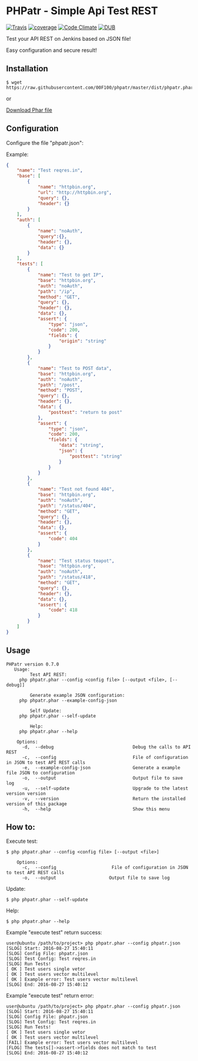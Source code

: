
PHPatr - Simple Api Test REST
========================================

[![Travis](https://img.shields.io/travis/00F100/phpatr.svg?maxAge=2592000)]() [![coverage](https://img.shields.io/codecov/c/github/00F100/phpatr.svg)](https://codecov.io/gh/00F100/phpatr) [![Code Climate](https://img.shields.io/codeclimate/github/00F100/phpatr.svg)](https://codeclimate.com/github/00F100/phpatr) [![DUB](https://img.shields.io/dub/l/vibe-d.svg?maxAge=2592000)]()

Test your API REST on Jenkins based on JSON file!

Easy configuration and secure result!

Installation
--------------------

```
$ wget https://raw.githubusercontent.com/00F100/phpatr/master/dist/phpatr.phar
```

or

[Download Phar file](https://raw.githubusercontent.com/00F100/phpatr/master/dist/phpatr.phar)

Configuration
--------------------

Configure the file "phpatr.json":

Example:

```json
{
	"name": "Test reqres.in",
	"base": [
		{
			"name": "httpbin.org",
			"url": "http://httpbin.org",
			"query": {},
			"header": {}
		}
	],
	"auth": [
		{
			"name": "noAuth",
			"query":{},
			"header": {},
			"data": {}
		}
	],
	"tests": [
		{
			"name": "Test to get IP",
			"base": "httpbin.org",
			"auth": "noAuth",
			"path": "/ip",
			"method": "GET",
			"query": {},
			"header": {},
			"data": {},
			"assert": {
				"type": "json",
				"code": 200,
				"fields": {
					"origin": "string"
				}
			}
		},
		{
			"name": "Test to POST data",
			"base": "httpbin.org",
			"auth": "noAuth",
			"path": "/post",
			"method": "POST",
			"query": {},
			"header": {},
			"data": {
				"posttest": "return to post"
			},
			"assert": {
				"type": "json",
				"code": 200,
				"fields": {
					"data": "string",
					"json": {
						"posttest": "string"
					}
				}
			}
		},
		{
			"name": "Test not found 404",
			"base": "httpbin.org",
			"auth": "noAuth",
			"path": "/status/404",
			"method": "GET",
			"query": {},
			"header": {},
			"data": {},
			"assert": {
				"code": 404
			}
		},
		{
			"name": "Test status teapot",
			"base": "httpbin.org",
			"auth": "noAuth",
			"path": "/status/418",
			"method": "GET",
			"query": {},
			"header": {},
			"data": {},
			"assert": {
				"code": 418
			}
		}
	]
}
```

Usage
--------------------

```
PHPatr version 0.7.0
   Usage:
         Test API REST: 
	 php phpatr.phar --config <config file> [--output <file>, [--debug]]  

         Generate example JSON configuration: 
	 php phpatr.phar --example-config-json  

         Self Update: 
	 php phpatr.phar --self-update  

         Help: 
	 php phpatr.phar --help  

	Options:
	  -d,  --debug                    			Debug the calls to API REST  
	  -c,  --config                     		File of configuration in JSON to test API REST calls  
	  -e,  --example-config-json         		Generate a example file JSON to configuration  
	  -o,  --output                     		Output file to save log  
	  -u,  --self-update                		Upgrade to the latest version version  
	  -v,  --version                    		Return the installed version of this package  
	  -h,  --help                      			Show this menu  
```

How to:
--------------------

Execute test:

```
$ php phpatr.phar --config <config file> [--output <file>]

	Options:
	  -c,  --config                     File of configuration in JSON to test API REST calls  
	  -o,  --output                    Output file to save log  
```

Update:

```
$ php phpatr.phar --self-update
```

Help:

```
$ php phpatr.phar --help
```

Example "execute test" return success:

```
user@ubuntu /path/to/project> php phpatr.phar --config phpatr.json
[SLOG] Start: 2016-08-27 15:40:11 
[SLOG] Config File: phpatr.json 
[SLOG] Test Config: Test reqres.in 
[SLOG] Run Tests! 
[ OK ] Test users single vetor 
[ OK ] Test users vector multilevel 
[ OK ] Example error: Test users vector multilevel 
[SLOG] End: 2016-08-27 15:40:12 

```

Example "execute test" return error:

```
user@ubuntu /path/to/project> php phpatr.phar --config phpatr.json
[SLOG] Start: 2016-08-27 15:40:11 
[SLOG] Config File: phpatr.json 
[SLOG] Test Config: Test reqres.in 
[SLOG] Run Tests! 
[ OK ] Test users single vetor 
[ OK ] Test users vector multilevel 
[FAIL] Example error: Test users vector multilevel 
[FLOG] The tests[]->assert->fields does not match to test 
[SLOG] End: 2016-08-27 15:40:12 

```